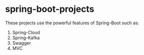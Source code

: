 # spring-boot-projects
These projects use the powerful features of Spring-Boot such as:
  1) Spring-Cloud
  2) Spring-Kafka
  3) Swagger
  4) MVC
